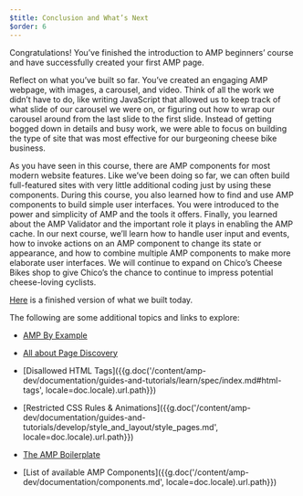 ```yaml
---
$title: Conclusion and What’s Next
$order: 6
---
```


Congratulations! You’ve finished the introduction to AMP beginners’ course and have successfully created your first AMP page.

Reflect on what you’ve built so far. You’ve created an engaging AMP webpage, with images, a carousel, and video. Think of all the work we didn’t have to do, like writing JavaScript that allowed us to keep track of what slide of our carousel we were on, or figuring out how to wrap our carousel around from the last slide to the first slide. Instead of getting bogged down in details and busy work, we were able to focus on building the type of site that was most effective for our burgeoning cheese bike business.

As you have seen in this course, there are AMP components for most modern website features. Like we’ve been doing so far, we can often build full-featured sites with very little additional coding just by using these components.
During this course, you also learned how to find and use AMP components to build simple user interfaces. You were introduced to the power and simplicity of AMP and the tools it offers. Finally, you learned about the AMP Validator and the important role it plays in enabling the AMP cache.
In our next course, we’ll learn how to handle user input and events, how to invoke actions on an AMP component to change its state or appearance, and how to combine multiple AMP components to make more elaborate user interfaces. We will continue to expand on Chico’s Cheese Bikes shop to give Chico’s the chance to continue to impress potential cheese-loving cyclists.

[Here](https://aquamarine-baritone.glitch.me/) is a finished version of what we built today.

The following are some additional topics and links to explore:

- [AMP By Example](https://ampbyexample.com/)

- [All about Page Discovery](https://www.ampproject.org/docs/guides/discovery.html)

- [Disallowed HTML Tags]({{g.doc('/content/amp-dev/documentation/guides-and-tutorials/learn/spec/index.md#html-tags', locale=doc.locale).url.path}})

- [Restricted CSS Rules & Animations]({{g.doc('/content/amp-dev/documentation/guides-and-tutorials/develop/style_and_layout/style_pages.md', locale=doc.locale).url.path}})

- [The AMP Boilerplate](https://ampbyexample.com/boilerplate/)

- [List of available AMP Components]({{g.doc('/content/amp-dev/documentation/components.md', locale=doc.locale).url.path}})
